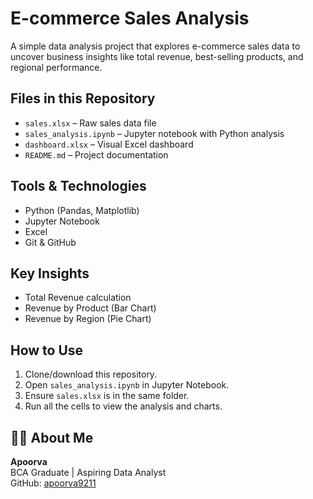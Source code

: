 # E-commerce Sales Analysis

A simple data analysis project that explores e-commerce sales data to uncover business insights like total revenue, best-selling products, and regional performance.

##  Files in this Repository

- `sales.xlsx` – Raw sales data file
- `sales_analysis.ipynb` – Jupyter notebook with Python analysis
- `dashboard.xlsx` – Visual Excel dashboard
- `README.md` – Project documentation

##  Tools & Technologies

- Python (Pandas, Matplotlib)
- Jupyter Notebook
- Excel
- Git & GitHub

## Key Insights

- Total Revenue calculation
- Revenue by Product (Bar Chart)
- Revenue by Region (Pie Chart)

##  How to Use

1. Clone/download this repository.
2. Open `sales_analysis.ipynb` in Jupyter Notebook.
3. Ensure `sales.xlsx` is in the same folder.
4. Run all the cells to view the analysis and charts.

## 👩‍💻 About Me

**Apoorva**  
BCA Graduate | Aspiring Data Analyst  
GitHub: [apoorva9211](https://github.com/apoorva9211)
